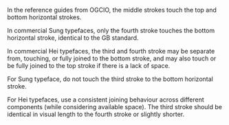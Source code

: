 In the reference guides from OGCIO, the middle strokes touch the top and bottom horizontal strokes.

In commercial Sung typefaces, only the fourth stroke touches the bottom horizontal stroke, identical
to the GB standard.

In commercial Hei typefaces, the third and fourth stroke may be separate from, touching, or fully joined
to the bottom stroke, and may also touch or be fully joined to the top stroke if there is a lack of space.

For Sung typeface, do not touch the third stroke to the bottom horizontal stroke.

For Hei typefaces, use a consistent joining behaviour across different components
(while considering available space). The third stroke should be identical in visual length to the fourth
stroke or slightly shorter.
